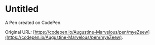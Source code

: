 # Untitled

A Pen created on CodePen.

Original URL: [https://codepen.io/Augustine-Marvelous/pen/myeZeew](https://codepen.io/Augustine-Marvelous/pen/myeZeew).

